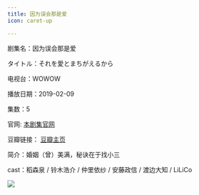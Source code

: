 ```yaml
---
title: 因为误会那是爱
icon: caret-up

---
```


剧集名：因为误会那是爱

タイトル：それを愛とまちがえるから

电视台：WOWOW

播放日期：2019-02-09

集数：5

官网: [本剧集官网](https://www.wowow.co.jp/detail/113540)

豆瓣链接： [豆瓣主页](https://movie.douban.com/subject/30355328/)


简介：婚姻（曾）美满，秘诀在于找小三 ​​​

cast：稻森泉 / 铃木浩介 / 仲里依纱 / 安藤政信 / 渡边大知 / LiLiCo

![](https://listpic.tsgsanjiao.com/2019/2019ywwhnsa.jpg)